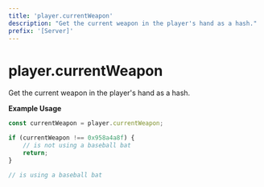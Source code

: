 ```yaml
---
title: 'player.currentWeapon'
description: "Get the current weapon in the player's hand as a hash."
prefix: '[Server]'
---
```


# player.currentWeapon

Get the current weapon in the player's hand as a hash.

**Example Usage**

```js
const currentWeapon = player.currentWeapon;

if (currentWeapon !== 0x958a4a8f) {
    // is not using a baseball bat
    return;
}

// is using a baseball bat
```
